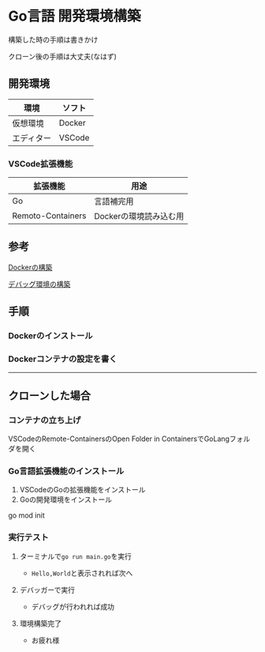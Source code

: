 # Go言語 開発環境構築

構築した時の手順は書きかけ

クローン後の手順は大丈夫(なはず)


## 開発環境

|環境|ソフト|
|---|---|
|仮想環境|Docker|
|エディター|VSCode|

### VSCode拡張機能
|拡張機能|用途|
|---|---|
|Go|言語補完用|
|Remoto-Containers|Dockerの環境読み込む用|


## 参考
[Dockerの構築](https://qiita.com/uji_/items/8c9eda89526abe0ba900)

[デバッグ環境の構築](https://future-architect.github.io/articles/20201117/)


## 手順

### Dockerのインストール

### Dockerコンテナの設定を書く

---

## クローンした場合

### コンテナの立ち上げ
VSCodeのRemote-ContainersのOpen Folder in ContainersでGoLangフォルダを開く

### Go言語拡張機能のインストール
1. VSCodeのGoの拡張機能をインストール
2. Goの開発環境をインストール

go mod init

### 実行テスト

1. ターミナルで`go run main.go`を実行
    - `Hello,World`と表示されれば次へ

2. デバッガーで実行
    - デバッグが行われれば成功

3. 環境構築完了
    - お疲れ様

